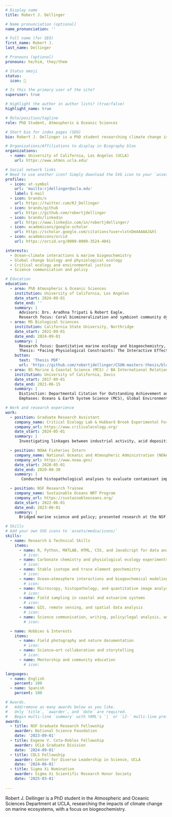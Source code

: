 ```yaml
---
# Display name
title: Robert J. Dellinger

# Name pronunciation (optional)
name_pronunciation: ''

# Full name (for SEO)
first_name: Robert J.
last_name: Dellinger

# Pronouns (optional)
pronouns: he/him, they/them

# Status emoji
status:
  icon: 🌊

# Is this the primary user of the site?
superuser: true

# Highlight the author in author lists? (true/false)
highlight_name: true

# Role/position/tagline
role: PhD Student, Atmospheric & Oceanic Sciences

# Short bio for index pages (SEO)
bio: Robert J. Dellinger is a PhD student researching climate change impacts on marine ecosystems, specializing in biogeochemistry and coral reef science at UCLA.

# Organizations/Affiliations to display in Biography blox
organizations:
  - name: University of California, Los Angeles (UCLA)
    url: https://www.atmos.ucla.edu/

# Social network links
# Need to use another icon? Simply download the SVG icon to your `assets/media/icons/` folder.
profiles:
  - icon: at-symbol
    url: 'mailto:rjdellinger@ucla.edu'
    label: E-mail
  - icon: brands/x
    url: https://twitter.com/RJ_Dellinger
  - icon: brands/github
    url: https://github.com/robertjdellinger
  - icon: brands/linkedin
    url: https://www.linkedin.com/in/robertjdellinger/
  - icon: academicons/google-scholar
    url: https://scholar.google.com/citations?user=lxtnDm4AAAAJ&hl
  - icon: academicons/orcid
    url: https://orcid.org/0009-0009-3524-4041

interests:
  - Ocean–climate interactions & marine biogeochemistry
  - Global change biology and physiological ecology
  - Critical ecology and environmental justice
  - Science communication and policy

# Education
education:
  - area: PhD Atmospheric & Oceanic Sciences
    institution: University of California, Los Angeles
    date_start: 2024-09-01
    date_end: ''
    summary: |
      Advisors: Drs. Aradhna Tripati & Robert Eagle.  
      Research focus: Coral biomineralization and symbiont community dynamics under climate variability and coastal land‑use change, integrating multi‑proxy geochemistry with ancient DNA (coraDNA).
  - area: MS Biological Sciences
    institution: California State University, Northridge
    date_start: 2021-09-01
    date_end: 2024-09-01
    summary: |
      Research focus: Quantitative marine ecology and biogeochemistry, examining the physiological and energetic responses of marine invertebrates to the combined impacts of ocean acidification and warming.
      Thesis: *Facing Physiological Constraints: The Interactive Effects of Ocean Acidification and Warming*.
    button:
      text: 'Thesis PDF'
      url: 'https://github.com/robertjdellinger/CSUN-masters-thesis/blob/main/_book/thesis.pdf'
  - area: BS Marine & Coastal Science (MCS) / BA International Relations (IR)
    institution: University of California, Davis
    date_start: 2017-09-01
    date_end: 2021-06-15
    summary: |
      Distinction: Departmental Citation for Outstanding Achievement and Contributions.
      Emphases: Oceans & Earth System Science (MCS), Global Environment & Natural Resources (IR).

# Work and research experience
work:
  - position: Graduate Research Assistant
    company_name: Critical Ecology Lab & Hubbard Brook Experimental Forest (LTER)
    company_url: https://www.criticalecology.org/
    date_start: 2024-05-01
    summary: |
      Investigating linkages between industrial activity, acid deposition, and forest biogeochemistry through interdisciplinary and critical theory frameworks as part of the [Critical Ecology Lab](https://www.criticalecology.org/).

  - position: NOAA Fisheries Intern
    company_name: National Oceanic and Atmospheric Administration (NOAA)
    company_url: https://www.noaa.gov/
    date_start: 2020-05-01
    date_end: 2020-08-30
    summary: |
       Conducted histopathological analyses to evaluate contaminant impacts on estuarine fish in urban ecosystems. Examined multiple tissues for markers of stress, disease, and injury; contributed to a Natural Resource Damage Assessment (NRDA) by quantifying pollutant-induced physiological changes, and presented findings to scientists and policymakers at NOAA’s Student Symposium.

  - position: NSF Research Trainee
    company_name: Sustainable Oceans NRT Program
    company_url: https://sustainableoceans.org/
    date_start: 2022-06-01
    date_end: 2023-06-01
    summary: |
      Bridged marine science and policy; presented research at the NSF Sustainable Oceans Symposium.

# Skills
# Add your own SVG icons to `assets/media/icons/`
skills:
  - name: Research & Technical Skills
    items:
      - name: R, Python, MATLAB, HTML, CSS, and JavaScript for data analysis and visualization
        # icon:
      - name: Carbonate chemistry and physiological ecology experiments
        # icon:
      - name: Stable isotope and trace element geochemistry
        # icon:
      - name: Ocean–atmosphere interactions and biogeochemical modeling
        # icon:
      - name: Microscopy, histopathology, and quantitative image analysis
        # icon:
      - name: Field sampling in coastal and estuarine systems
        # icon:
      - name: GIS, remote sensing, and spatial data analysis
        # icon:
      - name: Science communication, writing, policy/legal analysis, and interdisciplinary research
        # icon:

  - name: Hobbies & Interests
    items:
      - name: Field photography and nature documentation
        # icon:
      - name: Science–art collaboration and storytelling
        # icon:
      - name: Mentorship and community education
        # icon:

languages:
  - name: English
    percent: 100
  - name: Spanish
    percent: 100

# Awards.
#   Add/remove as many awards below as you like.
#   Only `title`, `awarder`, and `date` are required.
#   Begin multi-line `summary` with YAML's `|` or `|2-` multi-line prefix and indent 2 spaces below.
awards:
  - title: NSF Graduate Research Fellowship
    awarder: National Science Foundation
    date: '2023-09-01'
  - title: Eugene V. Cota-Robles Fellowship
    awarder: UCLA Graduate Division
    date: '2024-09-01'
  - title: CDLS Fellowship
    awarder: Center for Diverse Leadership in Science, UCLA
    date: '2024-06-01'
  - title: Sigma Xi Nomination
    awarder: Sigma Xi Scientific Research Honor Society
    date: '2025-03-01'
    
---
```


Robert J. Dellinger is a PhD student in the Atmospheric and Oceanic Sciences Department at UCLA, researching the impacts of climate change on marine ecosystems, with a focus on biogeochemistry. 
